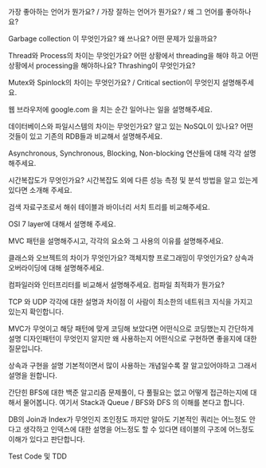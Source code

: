 가장 좋아하는 언어가 뭔가요? / 가장 잘하는 언어가 뭔가요? / 왜 그 언어를 좋아하나요?

Garbage collection 이 무엇인가요? 왜 쓰나요? 어떤 문제가 있을까요?

Thread와 Process의 차이는 무엇인가요? 어떤 상황에서 threading을 해야 하고 어떤 상황에서 processing을 해야하나요? Thrashing이 무엇인가요?

Mutex와 Spinlock의 차이는 무엇인가요? / Critical section이 무엇인지 설명해주세요.

웹 브라우저에 google.com 을 치는 순간 일어나는 일을 설명해주세요.

데이터베이스와 파일시스템의 차이는 무엇인가요? 알고 있는 NoSQL이 있나요? 어떤 것들이 있고 기존의 RDB들과 비교해서 설명해주세요.

Asynchronous, Synchronous, Blocking, Non-blocking 연산들에 대해 각각 설명해주세요.

시간복잡도가 무엇인가요? 시간복잡도 외에 다른 성능 측정 및 분석 방법을 알고 있는게 있다면 소개해 주세요.

검색 자료구조로서 해쉬 테이블과 바이너리 서치 트리를 비교해주세요.

OSI 7 layer에 대해서 설명해 주세요.

MVC 패턴을 설명해주시고, 각각의 요소와 그 사용의 이유를 설명해주세요.

클래스와 오브젝트의 차이가 무엇인가요? 객체지향 프로그래밍이 무엇인가요? 상속과 오버라이딩에 대해 설명해주세요.

컴파일러와 인터프리터를 비교해서 설명해주세요. 컴파일 최적화가 뭔가요?

TCP 와 UDP 각각에 대한 설명과 차이점
이 사람이 최소한의 네트워크 지식을 가지고 있는지 확인합니다.

MVC가 무엇이고 해당 패턴에 맞게 코딩해 보았다면 어떤식으로 코딩했는지 간단하게 설명
디자인패턴이 무엇인지 알지만 왜 사용하는지 어떤식으로 구현하면 좋을지에 대한 질문입니다.

상속과 구현을 설명
기본적이면서 많이 사용하는 개념일수록 잘 알고있어야하고 그래서 설명을 원합니다.

간단힌 BFS에 대한 백준 알고리즘 문제풀이, 다 풀필요는 없고 어떻게 접근하는지에 대해서 물어봅니다.
여기서 Stack과 Queue / BFS와 DFS 의 이해를 본다고 합니다.

DB의 Join과 Index가 무엇인지
조인정도 까지만 알아도 기본적인 쿼리는 어느정도 안다고 생각하고 인덱스에 대한 설명을 어느정도 할 수 있다면 테이블의 구조에 어느정도 이해가 있다고 판단합니다.

Test Code 및 TDD
